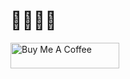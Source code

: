 # 🍞🍞🍞🍞
<a href="https://www.buymeacoffee.com/tooast" target="_blank"><img src="https://cdn.buymeacoffee.com/buttons/default-orange.png" alt="Buy Me A Coffee" height="41" width="174"></a>
